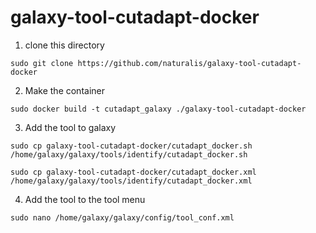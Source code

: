 # galaxy-tool-cutadapt-docker

1. clone this directory

```sudo git clone https://github.com/naturalis/galaxy-tool-cutadapt-docker```

2. Make the container

```sudo docker build -t cutadapt_galaxy ./galaxy-tool-cutadapt-docker```

3. Add the tool to galaxy

```sudo cp galaxy-tool-cutadapt-docker/cutadapt_docker.sh /home/galaxy/galaxy/tools/identify/cutadapt_docker.sh```

```sudo cp galaxy-tool-cutadapt-docker/cutadapt_docker.xml /home/galaxy/galaxy/tools/identify/cutadapt_docker.xml```

4. Add the tool to the tool menu

```sudo nano /home/galaxy/galaxy/config/tool_conf.xml```
